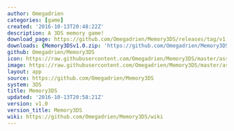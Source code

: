 ```yaml
---
author: Omegadrien
categories: [game]
created: '2016-10-13T20:48:22Z'
description: A 3DS memory game!
download_page: https://github.com/Omegadrien/Memory3DS/releases/tag/v1.0
downloads: {Memory3DSv1.0.zip: 'https://github.com/Omegadrien/Memory3DS/releases/download/v1.0/Memory3DSv1.0.zip'}
github: Omegadrien/Memory3DS
icon: https://raw.githubusercontent.com/Omegadrien/Memory3DS/master/assets/icon.png
image: https://raw.githubusercontent.com/Omegadrien/Memory3DS/master/assets/banner.png
layout: app
source: https://github.com/Omegadrien/Memory3DS
system: 3DS
title: Memory3DS
updated: '2016-10-13T20:58:21Z'
version: v1.0
version_title: Memory3DS
wiki: https://github.com/Omegadrien/Memory3DS/wiki
---
```

